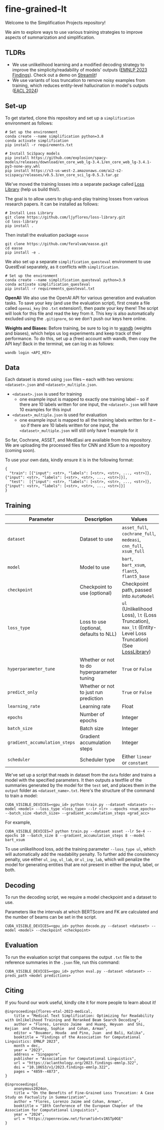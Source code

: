 # fine-grained-lt

Welcome to the Simplification Projects repository!

We aim to explore ways to use various training strategies to improve aspects of summarization and simplification.

## TLDRs
* We use unlikelihood learning and a modified decoding strategy to improve the simplicity/readability of models' outputs (<a href="https://aclanthology.org/2023.findings-emnlp.322">EMNLP 2023 Findings</a>). Check out a demo on <a href="https://huggingface.co/spaces/ljyflores/simplification-model-app">Streamlit</a>!
* We use variants of loss truncation to remove noisy examples from training, which reduces entity-level hallucination in model's outputs (<a href="https://openreview.net/forum?id=QFGsa3f-plp">EACL 2024</a>)

## Set-up
To get started, clone this repository and set up a `simplification` environment as follows:
```
# Set up the environment
conda create --name simplification python=3.8
conda activate simplification
pip install -r requirements.txt

# Install SciSpacy models
pip install https://github.com/explosion/spacy-models/releases/download/en_core_web_lg-3.4.1/en_core_web_lg-3.4.1-py3-none-any.whl
pip install https://s3-us-west-2.amazonaws.com/ai2-s2-scispacy/releases/v0.5.3/en_core_sci_lg-0.5.3.tar.gz
```

We've moved the training losses into a separate package called <a href="https://github.com/ljyflores/loss-library">Loss Library</a> (help us build this!). 

The goal is to allow users to plug-and-play training losses from various research papers. It can be installed as follows:
```
# Install Loss Library
git clone https://github.com/ljyflores/loss-library.git
cd loss-library
pip install .
```

Then install the evaluation package `easse`
```
git clone https://github.com/feralvam/easse.git
cd easse
pip install -e .
```

We also set up a separate `simplification_questeval` environment to use QuestEval separately, as it conflicts with `simplification`.

```
# Set up the environment
conda create --name simplification_questeval python=3.9
conda activate simplification_questeval
pip install -r requirements_questeval.txt 
```

<b>OpenAI: </b> We also use the OpenAI API for various generation and evaluation tasks. To save your key (and use the evaluation script), first create a file called `openai_key` (no `.txt` extension!), then paste your key there! The script will look for this file and read the key from it. This key is also automatically excluded using the `.gitignore`, so we don't push our keys here online.

<b>Weights and Biases:</b> Before training, be sure to log in to <a href="https://wandb.ai/">wandb</a> (weights and biases), which helps us log experiments and keep track of their performance. To do this, set up a (free) account with wandb, then copy the API key! Back in the terminal, we can log in as follows:
```
wandb login <API_KEY>
```

## Data
Each dataset is stored using `json` files – each with two versions: `<dataset>.json` and `<dataset>_multiple.json`. 
* `<dataset>.json` is used for training
  * one example input is mapped to exactly one training label – so if there are 10 labels written for one input, the `<dataset>.json` will have 10 examples for this input
* `<dataset>_multiple.json` is used for evaluation
  *  one example input is mapped to all the training labels written for it – so if there are 10 labels written for one input, the `<dataset>_multiple.json` will still only have 1 example for it

So far, Cochrane, ASSET, and MedEasi are available from this repository. We are uploading the processed files for CNN and XSum to a repository (coming soon).

To use your own data, kindly ensure it is in the following format:
```
{
  "train": [{"input": <str>, "labels": [<str>, <str>, ..., <str>]}, {"input": <str>, "labels": [<str>, <str>, ..., <str>]}],
  "test":  [{"input": <str>, "labels": [<str>, <str>, ..., <str>]}, {"input": <str>, "labels": [<str>, <str>, ..., <str>]}]
}
```

## Training
| Parameter | Description | Values |
| --------- | ----------- | ------ |
| `dataset` | Dataset to use | `asset_full`, `cochrane_full`, `medeasi`, `cnn_full`, `xsum_full` |
| `model`   | Model to use | `bart`, `bart_xsum`, `flant5`, `flant5_base` |
| `checkpoint` | Checkpoint to use (optional) | Checkpoint path, passed into `AutoModel` |
| `loss_type` | Loss to use (optional, defaults to NLL) | `ul` (Unlikelihood Loss), `lt` (Loss Truncation), `max_lt` (Entity-Level Loss Truncation) (See <a href="https://github.com/ljyflores/loss-library">LossLibrary</a>) |
| `hyperparameter_tune` | Whether or not to do hyperparameter tuning | `True` or `False` |
| `predict_only` | Whether or not to just run prediction | `True` or `False` |
| `learning_rate` | Learning rate | Float |
| `epochs` | Number of epochs | Integer |
| `batch_size` | Batch size | Integer |
| `gradient_accumulation_steps` | Gradient accumulation steps | Integer |
| `scheduler` | Scheduler type | Either `linear` or `constant` |

We've set up a script that reads in dataset from the `data` folder and trains a model with the specified parameters.
It then outputs a textfile of the summaries generated by the model for the `test` set, and places them in the `output` folder as `<dataset_name>.txt`.
Here's the structure of the command to train a model:
```
CUDA_VISIBLE_DEVICES=<gpu_id> python train.py --dataset <dataset> --model <model> --loss_type <loss_type> --lr <lr> --epochs <num_epochs> --batch_size <batch_size> --gradient_accumulation_steps <grad_acc> 
```

For example,
```
CUDA_VISIBLE_DEVICES=7 python train.py --dataset asset --lr 5e-4 --epochs 10 --batch_size 8 --gradient_accumulation_steps 8 --model bart_xsum
```
To use unlikelihood loss, add the training parameter `--loss_type ul`, which will automatically add the readability penalty. To further add the consistency penalty, use either `ul_inp`, `ul_lab`, or `ul_inp_lab`, which will penalize the model for generating entities that are not present in either the input, label, or both.

## Decoding
To run the decoding script, we require a model checkpoint and a dataset to use. 

Parameters like the intervals at which BERTScore and FK are calculated and the number of beams can be set in the script.

```
CUDA_VISIBLE_DEVICES=<gpu_id> python decode.py --dataset <dataset> --model <model> --checkpoint <checkpoint>
```

## Evaluation

To run the evaluation script that compares the output `.txt` file to the reference summaries in the `.json` file, run this command:
```
CUDA_VISIBLE_DEVICES=<gpu_id> python eval.py --dataset <dataset> --preds_path <model predictions>
```

## Citing

If you found our work useful, kindly cite it for more people to learn about it! 
```
@inproceedings{flores-etal-2023-medical,
    title = "Medical Text Simplification: Optimizing for Readability with Unlikelihood Training and Reranked Beam Search Decoding",
    author = "Flores, Lorenzo Jaime  and Huang, Heyuan  and Shi, Kejian  and Chheang, Sophie  and Cohan, Arman",
    editor = "Bouamor, Houda  and Pino, Juan  and Bali, Kalika",
    booktitle = "Findings of the Association for Computational Linguistics: EMNLP 2023",
    month = dec,
    year = "2023",
    address = "Singapore",
    publisher = "Association for Computational Linguistics",
    url = "https://aclanthology.org/2023.findings-emnlp.322",
    doi = "10.18653/v1/2023.findings-emnlp.322",
    pages = "4859--4873",
}

@inproceedings{
    anonymous2024on,
    title = "On the Benefits of Fine-Grained Loss Truncation: A Case Study on Factuality in Summarization",
    author = "Flores, Lorenzo Jaime and Cohan, Arman",
    booktitle = "18th Conference of the European Chapter of the Association for Computational Linguistics",
    year = "2024",
    url = "https://openreview.net/forum?id=tv1NSTp0GE"
}
```
